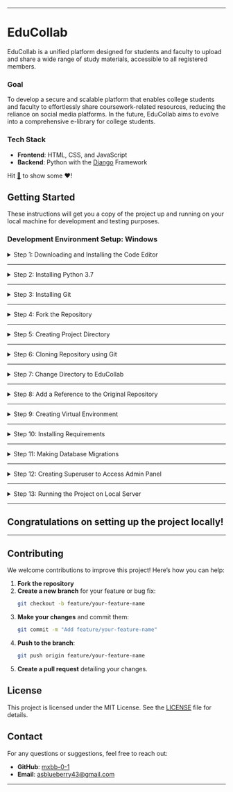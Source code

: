 
---

<!-- Banner -->

# EduCollab

EduCollab is a unified platform designed for students and faculty to upload and share a wide range of study materials, accessible to all registered members.

### Goal

To develop a secure and scalable platform that enables college students and faculty to effortlessly share coursework-related resources, reducing the reliance on social media platforms. In the future, EduCollab aims to evolve into a comprehensive e-library for college students.


### Tech Stack

- **Frontend**: HTML, CSS, and JavaScript
- **Backend**: Python with the [Django](https://docs.djangoproject.com/en/3.1/) Framework

Hit [:star2:](#) to show some :heart:!

## Getting Started

These instructions will get you a copy of the project up and running on your local machine for development and testing purposes.

### Development Environment Setup: Windows

<details>
<summary>Step 1: Downloading and Installing the Code Editor</summary>
<br>
You can install any one of the following code editors:
<ul>
<li><a href="https://code.visualstudio.com/">Visual Studio Code</a></li>
<li><a href="https://www.sublimetext.com/3">Sublime Text 3</a></li>
<li><a href="https://atom.io/">Atom</a></li>
</ul>
</details>

---

<details>
<summary>Step 2: Installing Python 3.7</summary>
<br>
Download <a href="https://www.python.org/downloads/">Python 3.7 or higher</a>
<ul>
<li>Download the Windows x86-64 executable installer for the 64-bit version of Windows</li>
<li>Download the Windows x86 executable installer for the 32-bit version of Windows</li>
<li>Make sure to check '<b>Add Python 3.7 to Path</b>' in the setup window of the installer</li>
</ul>
Verify the installation from the command prompt (Terminal) using the following command:
<br>

```bash
python --version
```

The installed version of Python will be printed.
</details>

---

<details>
<summary>Step 3: Installing Git</summary>
<br>
Download <a href="https://git-scm.com/downloads">Git</a>.
</details>

---

<details>
<summary>Step 4: Fork the Repository</summary>
<br>
Click on  a href="#" target="_self"><img src="https://user-images.githubusercontent.com/63921263/110382285-b07bba80-8080-11eb-8407-d354849c1753.png" width="16"></img></a> to fork <a href="https://github.com/mxbb-0-1/Edu-Collab">this repository</a>.
</details>

---

<details>
<summary>Step 5: Creating Project Directory</summary>
<br>
Note: We're creating the project directory on the desktop for easy and fast access.

```bash
cd desktop
mkdir Projects
cd Projects
```
</details>

---

<details>
<summary>Step 6: Cloning Repository using Git</summary>
<br>

```bash
git clone https://github.com/<your-github-username>/EduCollab.git
```
</details>

---

<details>
<summary>Step 7: Change Directory to EduCollab</summary>
<br>

```bash
cd EduCollab
```
</details>

---

<details>
<summary>Step 8: Add a Reference to the Original Repository</summary>
<br>

```bash
git remote add upstream https://github.com/mxbb-0-1/Edu-Collab
```
</details>

---

<details>
<summary>Step 9: Creating Virtual Environment</summary>
<br>
Install virtualenv:

```bash
pip install virtualenv
```

Creating a Virtual Environment named `myvenv`:

```bash
virtualenv myvenv -p python3.7
```

To activate `myvenv`:

```bash
myvenv\Scripts\activate
```

To deactivate `myvenv`:

```bash
deactivate
```
</details>

---

<details>
<summary>Step 10: Installing Requirements</summary>
<br>
Note: Before installing requirements, ensure the virtual environment is activated.

```bash
pip install -r requirements.txt
```
</details>

---

<details>
<summary>Step 11: Making Database Migrations</summary>
<br>

```bash
python manage.py makemigrations
python manage.py migrate
```
</details>

---

<details>
<summary>Step 12: Creating Superuser to Access Admin Panel</summary>
<br>

```bash
python manage.py createsuperuser
```
</details>

---

<details>
<summary>Step 13: Running the Project on Local Server</summary>
<br>
Note: Before running the project on a local server, ensure the virtual environment is activated.

```bash
python manage.py runserver
```
</details>

---

## Congratulations on setting up the project locally!

---

## Contributing

We welcome contributions to improve this project! Here’s how you can help:

1. **Fork the repository**
2. **Create a new branch** for your feature or bug fix:
   ```bash
   git checkout -b feature/your-feature-name
   ```
3. **Make your changes** and commit them:
   ```bash
   git commit -m "Add feature/your-feature-name"
   ```
4. **Push to the branch**:
   ```bash
   git push origin feature/your-feature-name
   ```
5. **Create a pull request** detailing your changes.

## License

This project is licensed under the MIT License. See the [LICENSE](LICENSE) file for details.

## Contact

For any questions or suggestions, feel free to reach out:

- **GitHub**: [mxbb-0-1](https://github.com/mxbb-0-1)
- **Email**: [asblueberry43@gmail.com](mailto:asblueberry43@gmail.com)

---

